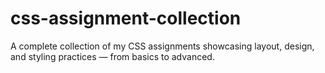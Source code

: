 # css-assignment-collection
A complete collection of my CSS assignments showcasing layout, design, and styling practices — from basics to advanced.
